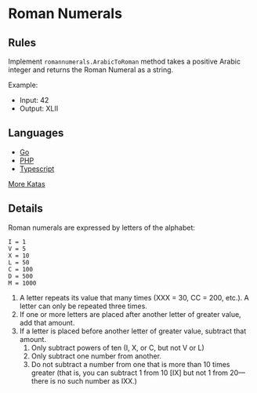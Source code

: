 # Roman Numerals

## Rules

Implement `romannumerals.ArabicToRoman` method takes a positive Arabic integer and returns the Roman Numeral as a string.

Example:

- Input: 42
- Output: XLII

## Languages

- [Go](https://github.com/pdt256/kata/tree/master/go/pkg/romannumerals)
- [PHP](https://github.com/pdt256/kata/tree/master/php/src/RomanNumerals)
- [Typescript](https://github.com/pdt256/kata/tree/master/typescript/src/RomanNumerals)

[More Katas](https://github.com/pdt256/kata)

## Details

Roman numerals are expressed by letters of the alphabet:

    I = 1
    V = 5
    X = 10
    L = 50
    C = 100
    D = 500
    M = 1000

1. A letter repeats its value that many times (XXX = 30, CC = 200, etc.). A letter can only be repeated three times.
2. If one or more letters are placed after another letter of greater value, add that amount.
3. If a letter is placed before another letter of greater value, subtract that amount.
    1. Only subtract powers of ten (I, X, or C, but not V or L)
    2. Only subtract one number from another.
    3. Do not subtract a number from one that is more than 10 times greater (that is, you can subtract 1
       from 10 [IX] but not 1 from 20—there is no such number as IXX.)
